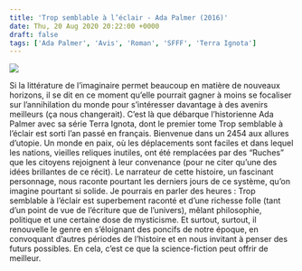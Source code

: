 ```yaml
---
title: 'Trop semblable à l’éclair - Ada Palmer (2016)'
date: Thu, 20 Aug 2020 20:22:00 +0000
draft: false
tags: ['Ada Palmer', 'Avis', 'Roman', 'SFFF', 'Terra Ignota']
---
```


![](https://carnetslunaires.wordpress.com/wp-content/uploads/2021/03/trop-semblable-a-leclair.jpg?w=699)

Si la littérature de l’imaginaire permet beaucoup en matière de nouveaux horizons, il se dit en ce moment qu’elle pourrait gagner à moins se focaliser sur l’annihilation du monde pour s’intéresser davantage à des avenirs meilleurs (ça nous changerait). C’est là que débarque l’historienne Ada Palmer avec sa série Terra Ignota, dont le premier tome Trop semblable à l’éclair est sorti l’an passé en français. Bienvenue dans un 2454 aux allures d’utopie. Un monde en paix, où les déplacements sont faciles et dans lequel les nations, vieilles reliques inutiles, ont été remplacées par des “Ruches” que les citoyens rejoignent à leur convenance (pour ne citer qu’une des idées brillantes de ce récit). Le narrateur de cette histoire, un fascinant personnage, nous raconte pourtant les derniers jours de ce système, qu’on imagine pourtant si solide. Je pourrais en parler des heures : Trop semblable à l’éclair est superbement raconté et d’une richesse folle (tant d’un point de vue de l’écriture que de l’univers), mêlant philosophie, politique et une certaine dose de mysticisme. Et surtout, surtout, il renouvelle le genre en s’éloignant des poncifs de notre époque, en convoquant d’autres périodes de l’histoire et en nous invitant à penser des futurs possibles. En cela, c’est ce que la science-fiction peut offrir de meilleur.